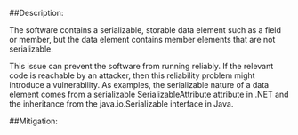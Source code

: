 ##Description:

The software contains a serializable, storable data element such as a field or member, but the data element contains member elements that are not serializable.

This issue can prevent the software from running reliably. If the relevant code is reachable by an attacker, then this reliability problem might introduce a vulnerability. As examples, the serializable nature of a data element comes from a serializable SerializableAttribute attribute in .NET and the inheritance from the java.io.Serializable interface in Java.

##Mitigation:
